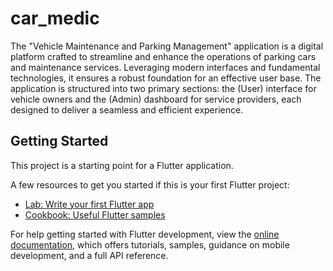 # car_medic

The "Vehicle Maintenance and Parking Management" application is a digital platform crafted to streamline and enhance the operations of parking cars and maintenance services.
Leveraging modern interfaces and fundamental technologies, it ensures a robust foundation for an effective user base. 
The application is structured into two primary sections: the (User) interface for vehicle owners and the (Admin) dashboard for service providers, each designed to deliver a seamless and efficient experience.

## Getting Started

This project is a starting point for a Flutter application.

A few resources to get you started if this is your first Flutter project:

- [Lab: Write your first Flutter app](https://docs.flutter.dev/get-started/codelab)
- [Cookbook: Useful Flutter samples](https://docs.flutter.dev/cookbook)

For help getting started with Flutter development, view the
[online documentation](https://docs.flutter.dev/), which offers tutorials,
samples, guidance on mobile development, and a full API reference.

